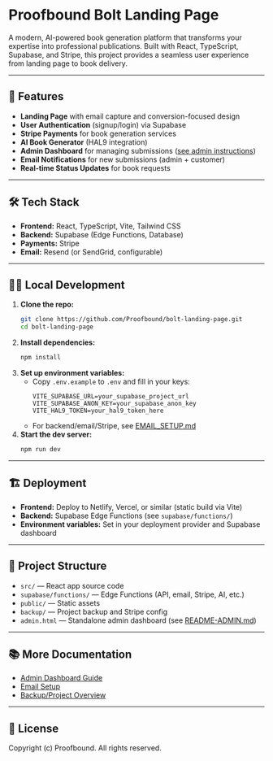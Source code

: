 # Proofbound Bolt Landing Page

A modern, AI-powered book generation platform that transforms your expertise into professional publications. Built with React, TypeScript, Supabase, and Stripe, this project provides a seamless user experience from landing page to book delivery.

---

## 🚀 Features
- **Landing Page** with email capture and conversion-focused design
- **User Authentication** (signup/login) via Supabase
- **Stripe Payments** for book generation services
- **AI Book Generator** (HAL9 integration)
- **Admin Dashboard** for managing submissions ([see admin instructions](./README-ADMIN.md))
- **Email Notifications** for new submissions (admin + customer)
- **Real-time Status Updates** for book requests

---

## 🛠️ Tech Stack
- **Frontend:** React, TypeScript, Vite, Tailwind CSS
- **Backend:** Supabase (Edge Functions, Database)
- **Payments:** Stripe
- **Email:** Resend (or SendGrid, configurable)

---

## 🧑‍💻 Local Development

1. **Clone the repo:**
   ```sh
   git clone https://github.com/Proofbound/bolt-landing-page.git
   cd bolt-landing-page
   ```
2. **Install dependencies:**
   ```sh
   npm install
   ```
3. **Set up environment variables:**
   - Copy `.env.example` to `.env` and fill in your keys:
     ```
     VITE_SUPABASE_URL=your_supabase_project_url
     VITE_SUPABASE_ANON_KEY=your_supabase_anon_key
     VITE_HAL9_TOKEN=your_hal9_token_here
     ```
   - For backend/email/Stripe, see [EMAIL_SETUP.md](./EMAIL_SETUP.md)
4. **Start the dev server:**
   ```sh
   npm run dev
   ```

---

## 🏗️ Deployment
- **Frontend:** Deploy to Netlify, Vercel, or similar (static build via Vite)
- **Backend:** Supabase Edge Functions (see `supabase/functions/`)
- **Environment variables:** Set in your deployment provider and Supabase dashboard

---

## 📂 Project Structure
- `src/` — React app source code
- `supabase/functions/` — Edge Functions (API, email, Stripe, AI, etc.)
- `public/` — Static assets
- `backup/` — Project backup and Stripe config
- `admin.html` — Standalone admin dashboard (see [README-ADMIN.md](./README-ADMIN.md))

---

## 📚 More Documentation
- [Admin Dashboard Guide](./README-ADMIN.md)
- [Email Setup](./EMAIL_SETUP.md)
- [Backup/Project Overview](./BACKUP_README.md)

---

## 📝 License
Copyright (c) Proofbound. All rights reserved.
